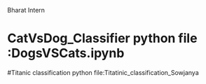 Bharat Intern
# CatVsDog_Classifier python file :DogsVSCats.ipynb
#Titanic classification python file:Titatinic_classification_Sowjanya

